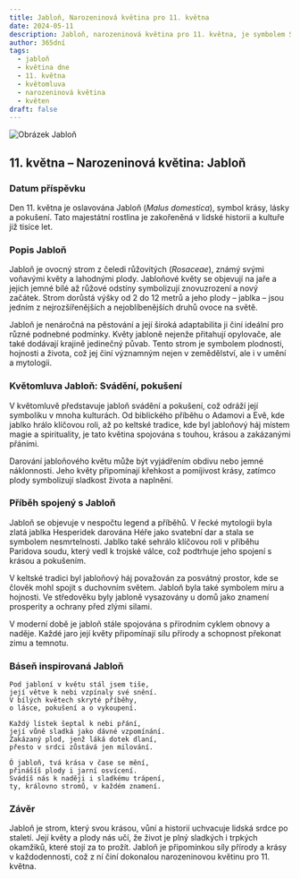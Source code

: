 ```yaml
---
title: Jabloň, Narozeninová květina pro 11. května
date: 2024-05-11
description: Jabloň, narozeninová květina pro 11. května, je symbolem Svádění, pokušení. Objevte její jedinečný význam, fascinující příběhy a poezii, která oslavuje její krásu.
author: 365dní
tags:
  - jabloň
  - květina dne
  - 11. května
  - květomluva
  - narozeninová květina
  - květen
draft: false
---
```


![Obrázek Jabloň](https://cdn.pixabay.com/photo/2022/04/20/20/23/flowers-7146137_1280.jpg#center)


## 11. května – Narozeninová květina: Jabloň

### Datum příspěvku

Den 11. května je oslavována Jabloň (_Malus domestica_), symbol krásy, lásky a pokušení. Tato majestátní rostlina je zakořeněná v lidské historii a kultuře již tisíce let.

### Popis Jabloň

Jabloň je ovocný strom z čeledi růžovitých (_Rosaceae_), známý svými voňavými květy a lahodnými plody. Jabloňové květy se objevují na jaře a jejich jemné bílé až růžové odstíny symbolizují znovuzrození a nový začátek. Strom dorůstá výšky od 2 do 12 metrů a jeho plody – jablka – jsou jedním z nejrozšířenějších a nejoblíbenějších druhů ovoce na světě.

Jabloň je nenáročná na pěstování a její široká adaptabilita ji činí ideální pro různé podnebné podmínky. Květy jabloně nejenže přitahují opylovače, ale také dodávají krajině jedinečný půvab. Tento strom je symbolem plodnosti, hojnosti a života, což jej činí významným nejen v zemědělství, ale i v umění a mytologii.

### Květomluva Jabloň: Svádění, pokušení

V květomluvě představuje jabloň svádění a pokušení, což odráží její symboliku v mnoha kulturách. Od biblického příběhu o Adamovi a Evě, kde jablko hrálo klíčovou roli, až po keltské tradice, kde byl jabloňový háj místem magie a spirituality, je tato květina spojována s touhou, krásou a zakázanými přáními.

Darování jabloňového květu může být vyjádřením obdivu nebo jemné náklonnosti. Jeho květy připomínají křehkost a pomíjivost krásy, zatímco plody symbolizují sladkost života a naplnění.

### Příběh spojený s Jabloň

Jabloň se objevuje v nespočtu legend a příběhů. V řecké mytologii byla zlatá jablka Hesperidek darována Héře jako svatební dar a stala se symbolem nesmrtelnosti. Jablko také sehrálo klíčovou roli v příběhu Paridova soudu, který vedl k trojské válce, což podtrhuje jeho spojení s krásou a pokušením.

V keltské tradici byl jabloňový háj považován za posvátný prostor, kde se člověk mohl spojit s duchovním světem. Jabloň byla také symbolem míru a hojnosti. Ve středověku byly jabloně vysazovány u domů jako znamení prosperity a ochrany před zlými silami.

V moderní době je jabloň stále spojována s přírodním cyklem obnovy a naděje. Každé jaro její květy připomínají sílu přírody a schopnost překonat zimu a temnotu.

### Báseň inspirovaná Jabloň

```
Pod jabloní v květu stál jsem tiše,  
její větve k nebi vzpínaly své snění.  
V bílých květech skryté příběhy,  
o lásce, pokušení a o vykoupení.

Každý lístek šeptal k nebi přání,  
její vůně sladká jako dávné vzpomínání.  
Zakázaný plod, jenž láká dotek dlaní,  
přesto v srdci zůstává jen milování.

Ó jabloň, tvá krása v čase se mění,  
přinášíš plody i jarní osvícení.  
Svádíš nás k naději i sladkému trápení,  
ty, královno stromů, v každém znamení.  
```

### Závěr

Jabloň je strom, který svou krásou, vůní a historií uchvacuje lidská srdce po staletí. Její květy a plody nás učí, že život je plný sladkých i trpkých okamžiků, které stojí za to prožít. Jabloň je připomínkou síly přírody a krásy v každodennosti, což z ní činí dokonalou narozeninovou květinu pro 11. května.